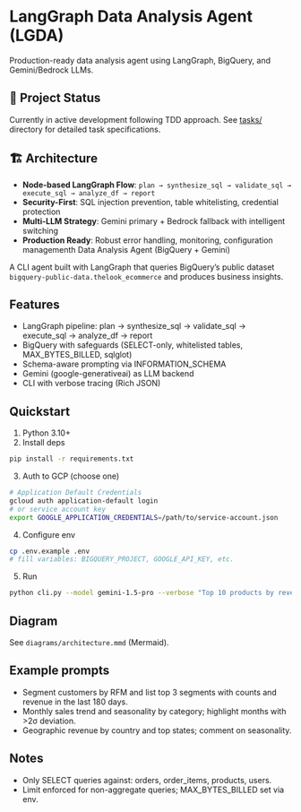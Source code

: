 # LangGraph Data Analysis Agent (LGDA)

Production-ready data analysis agent using LangGraph, BigQuery, and Gemini/Bedrock LLMs.

## 🎯 Project Status

Currently in active development following TDD approach. See [tasks/](tasks/) directory for detailed task specifications.

## 🏗️ Architecture

- **Node-based LangGraph Flow**: `plan → synthesize_sql → validate_sql → execute_sql → analyze_df → report`
- **Security-First**: SQL injection prevention, table whitelisting, credential protection
- **Multi-LLM Strategy**: Gemini primary + Bedrock fallback with intelligent switching
- **Production Ready**: Robust error handling, monitoring, configuration managementh Data Analysis Agent (BigQuery + Gemini)

A CLI agent built with LangGraph that queries BigQuery’s public dataset `bigquery-public-data.thelook_ecommerce` and produces business insights.

## Features
- LangGraph pipeline: plan → synthesize_sql → validate_sql → execute_sql → analyze_df → report
- BigQuery with safeguards (SELECT-only, whitelisted tables, MAX_BYTES_BILLED, sqlglot)
- Schema-aware prompting via INFORMATION_SCHEMA
- Gemini (google-generativeai) as LLM backend
- CLI with verbose tracing (Rich JSON)

## Quickstart
1) Python 3.10+
2) Install deps
```bash
pip install -r requirements.txt
```
3) Auth to GCP (choose one)
```bash
# Application Default Credentials
gcloud auth application-default login
# or service account key
export GOOGLE_APPLICATION_CREDENTIALS=/path/to/service-account.json
```
4) Configure env
```bash
cp .env.example .env
# fill variables: BIGQUERY_PROJECT, GOOGLE_API_KEY, etc.
```
5) Run
```bash
python cli.py --model gemini-1.5-pro --verbose "Top 10 products by revenue in last 90 days"
```

## Diagram
See `diagrams/architecture.mmd` (Mermaid).

## Example prompts
- Segment customers by RFM and list top 3 segments with counts and revenue in the last 180 days.
- Monthly sales trend and seasonality by category; highlight months with >2σ deviation.
- Geographic revenue by country and top states; comment on seasonality.

## Notes
- Only SELECT queries against: orders, order_items, products, users.
- Limit enforced for non-aggregate queries; MAX_BYTES_BILLED set via env.
